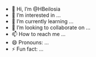 - 👋 Hi, I’m @HBeilosia
- 👀 I’m interested in ...
- 🌱 I’m currently learning ...
- 💞️ I’m looking to collaborate on ...
- 📫 How to reach me ...
- 😄 Pronouns: ...
- ⚡ Fun fact: ...

<!---
HBeilosia/HBeilosia is a ✨ special ✨ repository because its `README.md` (this file) appears on your GitHub profile.
You can click the Preview link to take a look at your changes.
--->
